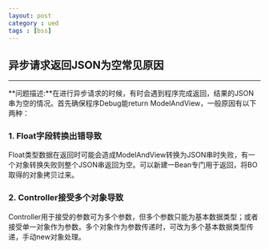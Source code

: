 ```yaml
---
layout: post
category : ued
tags : [bss]
---
```

## 异步请求返回JSON为空常见原因
***
**问题描述:**在进行异步请求的时候，有时会遇到程序完成返回，结果的JSON串为空的情况。首先确保程序Debug能return ModelAndView，一般原因有以下两种：
### 1. Float字段转换出错导致
 Float类型数据在返回时可能会造成ModelAndView转换为JSON串时失败，有一个对象转换失败则整个JSON串返回为空。可以新建一Bean专门用于返回，将BO取得的对象拷贝过来。
 
### 2.  Controller接受多个对象导致
Controller用于接受的参数可为多个参数，但多个参数只能为基本数据类型；或者接受单一对象作为参数。多个对象作为参数传递时，可改为多个基本数据类型传递，手动new对象处理。
